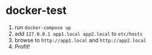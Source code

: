 # docker-test


1) run `docker-compose up`
2) add `127.0.0.1 app1.local app2.local` to `etc/hosts`
3) browse to `http://app1.local` and `http://app2.local`
4) Profit! 
